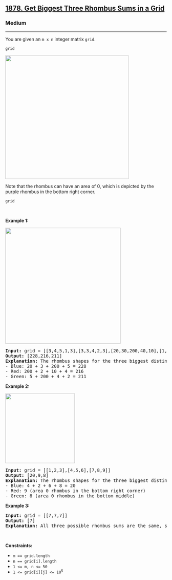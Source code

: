 <h2><a href="https://leetcode.com/problems/get-biggest-three-rhombus-sums-in-a-grid/">1878. Get Biggest Three Rhombus Sums in a Grid</a></h2><h3>Medium</h3><hr><div><p><font papago-translate="cached" papago-id="0">You are given an </font><code>m x n</code><font papago-translate="cached" papago-id="1"> integer matrix </font><code>grid</code><font papago-translate="cached" papago-id="2">​​​.</font></p>

<p> <code>grid</code></p>
<img alt="" src="https://assets.leetcode.com/uploads/2021/04/23/pc73-q4-desc-2.png" style="width: 385px; height: 385px;">
<p papago-id="16" papago-translate="translated">Note that the rhombus can have an area of 0, which is depicted by the purple rhombus in the bottom right corner.</p>

<p><code>grid</code></p>

<p>&nbsp;</p>
<p><strong papago-id="19" papago-translate="translated">Example 1:</strong></p>
<img alt="" src="https://assets.leetcode.com/uploads/2021/04/23/pc73-q4-ex1.png" style="width: 360px; height: 361px;">
<pre papago-id="20" papago-translate="cached"><strong papago-id="20-0">Input:</strong> grid = [[3,4,5,1,3],[3,3,4,2,3],[20,30,200,40,10],[1,5,5,4,1],[4,3,2,2,5]]
<strong papago-id="20-2">Output:</strong> [228,216,211]
<strong papago-id="20-4">Explanation:</strong> The rhombus shapes for the three biggest distinct rhombus sums are depicted above.
- Blue: 20 + 3 + 200 + 5 = 228
- Red: 200 + 2 + 10 + 4 = 216
- Green: 5 + 200 + 4 + 2 = 211
</pre>

<p><strong papago-id="21" papago-translate="translated">Example 2:</strong></p>
<img alt="" src="https://assets.leetcode.com/uploads/2021/04/23/pc73-q4-ex2.png" style="width: 217px; height: 217px;">
<pre papago-id="22" papago-translate="cached"><strong papago-id="22-0">Input:</strong> grid = [[1,2,3],[4,5,6],[7,8,9]]
<strong papago-id="22-2">Output:</strong> [20,9,8]
<strong papago-id="22-4">Explanation:</strong> The rhombus shapes for the three biggest distinct rhombus sums are depicted above.
- Blue: 4 + 2 + 6 + 8 = 20
- Red: 9 (area 0 rhombus in the bottom right corner)
- Green: 8 (area 0 rhombus in the bottom middle)
</pre>

<p><strong papago-id="23" papago-translate="translated">Example 3:</strong></p>

<pre papago-id="24" papago-translate="cached"><strong papago-id="24-0">Input:</strong> grid = [[7,7,7]]
<strong papago-id="24-2">Output:</strong> [7]
<strong papago-id="24-4">Explanation:</strong> All three possible rhombus sums are the same, so return [7].
</pre>

<p>&nbsp;</p>
<p><strong papago-id="25" papago-translate="translated">Constraints:</strong></p>

<ul>
	<li><code>m == grid.length</code></li>
	<li><code>n == grid[i].length</code></li>
	<li><code>1 &lt;= m, n &lt;= 50</code></li>
	<li><code>1 &lt;= grid[i][j] &lt;= 10<sup>5</sup></code></li>
</ul>
</div>